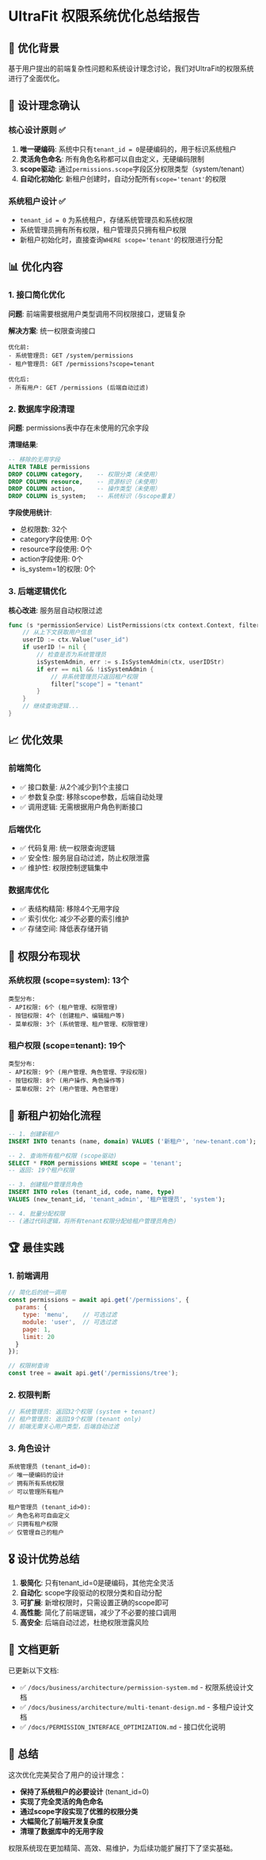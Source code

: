 # UltraFit 权限系统优化总结报告

## 🎯 优化背景

基于用户提出的前端复杂性问题和系统设计理念讨论，我们对UltraFit的权限系统进行了全面优化。

## 🔧 设计理念确认

### 核心设计原则 ✅
1. **唯一硬编码**: 系统中只有`tenant_id = 0`是硬编码的，用于标识系统租户
2. **灵活角色命名**: 所有角色名称都可以自由定义，无硬编码限制
3. **scope驱动**: 通过`permissions.scope`字段区分权限类型（system/tenant）
4. **自动化初始化**: 新租户创建时，自动分配所有`scope='tenant'`的权限

### 系统租户设计 ✅
- `tenant_id = 0` 为系统租户，存储系统管理员和系统权限
- 系统管理员拥有所有权限，租户管理员只拥有租户权限
- 新租户初始化时，直接查询`WHERE scope='tenant'`的权限进行分配

## 📊 优化内容

### 1. 接口简化优化
**问题**: 前端需要根据用户类型调用不同权限接口，逻辑复杂

**解决方案**: 统一权限查询接口
```
优化前:
- 系统管理员: GET /system/permissions
- 租户管理员: GET /permissions?scope=tenant

优化后:
- 所有用户: GET /permissions (后端自动过滤)
```

### 2. 数据库字段清理
**问题**: permissions表中存在未使用的冗余字段

**清理结果**:
```sql
-- 移除的无用字段
ALTER TABLE permissions 
DROP COLUMN category,    -- 权限分类（未使用）
DROP COLUMN resource,    -- 资源标识（未使用）
DROP COLUMN action,      -- 操作类型（未使用）
DROP COLUMN is_system;   -- 系统标识（与scope重复）
```

**字段使用统计**:
- 总权限数: 32个
- category字段使用: 0个
- resource字段使用: 0个  
- action字段使用: 0个
- is_system=1的权限: 0个

### 3. 后端逻辑优化
**核心改进**: 服务层自动权限过滤
```go
func (s *permissionService) ListPermissions(ctx context.Context, filter map[string]interface{}, page, limit int) {
    // 从上下文获取用户信息
    userID := ctx.Value("user_id")
    if userID != nil {
        // 检查是否为系统管理员
        isSystemAdmin, err := s.IsSystemAdmin(ctx, userIDStr)
        if err == nil && !isSystemAdmin {
            // 非系统管理员只返回租户权限
            filter["scope"] = "tenant"
        }
    }
    // 继续查询逻辑...
}
```

## 📈 优化效果

### 前端简化
- ✅ 接口数量: 从2个减少到1个主接口
- ✅ 参数复杂度: 移除scope参数，后端自动处理
- ✅ 调用逻辑: 无需根据用户角色判断接口

### 后端优化  
- ✅ 代码复用: 统一权限查询逻辑
- ✅ 安全性: 服务层自动过滤，防止权限泄露
- ✅ 维护性: 权限控制逻辑集中

### 数据库优化
- ✅ 表结构精简: 移除4个无用字段
- ✅ 索引优化: 减少不必要的索引维护
- ✅ 存储空间: 降低表存储开销

## 🎯 权限分布现状

### 系统权限 (scope=system): 13个
```
类型分布:
- API权限: 6个 (租户管理、权限管理)
- 按钮权限: 4个 (创建租户、编辑租户等)
- 菜单权限: 3个 (系统管理、租户管理、权限管理)
```

### 租户权限 (scope=tenant): 19个
```
类型分布:
- API权限: 9个 (用户管理、角色管理、字段权限)
- 按钮权限: 8个 (用户操作、角色操作等)
- 菜单权限: 2个 (用户管理、角色管理)
```

## 🚀 新租户初始化流程

```sql
-- 1. 创建新租户
INSERT INTO tenants (name, domain) VALUES ('新租户', 'new-tenant.com');

-- 2. 查询所有租户权限 (scope驱动)
SELECT * FROM permissions WHERE scope = 'tenant';
-- 返回: 19个租户权限

-- 3. 创建租户管理员角色
INSERT INTO roles (tenant_id, code, name, type) 
VALUES (new_tenant_id, 'tenant_admin', '租户管理员', 'system');

-- 4. 批量分配权限
-- (通过代码逻辑，将所有tenant权限分配给租户管理员角色)
```

## 🏆 最佳实践

### 1. 前端调用
```javascript
// 简化后的统一调用
const permissions = await api.get('/permissions', {
  params: {
    type: 'menu',    // 可选过滤
    module: 'user',  // 可选过滤
    page: 1,
    limit: 20
  }
});

// 权限树查询
const tree = await api.get('/permissions/tree');
```

### 2. 权限判断
```javascript
// 系统管理员: 返回32个权限 (system + tenant)
// 租户管理员: 返回19个权限 (tenant only)
// 前端无需关心用户类型，后端自动过滤
```

### 3. 角色设计
```
系统管理员 (tenant_id=0):
✅ 唯一硬编码的设计
✅ 拥有所有系统权限
✅ 可以管理所有租户

租户管理员 (tenant_id>0):
✅ 角色名称可自由定义
✅ 只拥有租户权限
✅ 仅管理自己的租户
```

## 🎖️ 设计优势总结

1. **极简化**: 只有tenant_id=0是硬编码，其他完全灵活
2. **自动化**: scope字段驱动的权限分类和自动分配
3. **可扩展**: 新增权限时，只需设置正确的scope即可
4. **高性能**: 简化了前端逻辑，减少了不必要的接口调用
5. **高安全**: 后端自动过滤，杜绝权限泄露风险

## 📝 文档更新

已更新以下文档:
- ✅ `/docs/business/architecture/permission-system.md` - 权限系统设计文档
- ✅ `/docs/business/architecture/multi-tenant-design.md` - 多租户设计文档  
- ✅ `/docs/PERMISSION_INTERFACE_OPTIMIZATION.md` - 接口优化说明

## 🎯 总结

这次优化完美契合了用户的设计理念：
- **保持了系统租户的必要设计** (tenant_id=0)
- **实现了完全灵活的角色命名**
- **通过scope字段实现了优雅的权限分类**
- **大幅简化了前端开发复杂度**
- **清理了数据库中的无用字段**

权限系统现在更加精简、高效、易维护，为后续功能扩展打下了坚实基础。